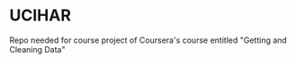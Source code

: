 UCIHAR
======

Repo needed for course project of Coursera's course entitled "Getting and Cleaning Data"
